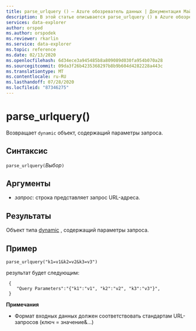 ```yaml
---
title: parse_urlquery () — Azure обозреватель данных | Документация Майкрософт
description: В этой статье описывается parse_urlquery () в Azure обозреватель данных.
services: data-explorer
author: orspod
ms.author: orspodek
ms.reviewer: rkarlin
ms.service: data-explorer
ms.topic: reference
ms.date: 02/13/2020
ms.openlocfilehash: 6d34ece3a945485b8a809089d030fa954b070a28
ms.sourcegitcommit: 09da3f26b4235368297b8b9b604d4282228a443c
ms.translationtype: MT
ms.contentlocale: ru-RU
ms.lasthandoff: 07/28/2020
ms.locfileid: "87346275"
---
```

# <a name="parse_urlquery"></a>parse_urlquery()

Возвращает `dynamic` объект, содержащий параметры запроса.

## <a name="syntax"></a>Синтаксис

`parse_urlquery(`*Выбор*`)`

## <a name="arguments"></a>Аргументы

* *запрос*: строка представляет запрос URL-адреса.

## <a name="returns"></a>Результаты

Объект типа [dynamic](./scalar-data-types/dynamic.md) , содержащий параметры запроса.

## <a name="example"></a>Пример

```kusto
parse_urlquery("k1=v1&k2=v2&k3=v3")
```

результат будет следующим:

```kusto
 {
    "Query Parameters":"{"k1":"v1", "k2":"v2", "k3":"v3"}",
 }
```

**Примечания**

* Формат входных данных должен соответствовать стандартам URL-запросов (ключ = значение&...)
 